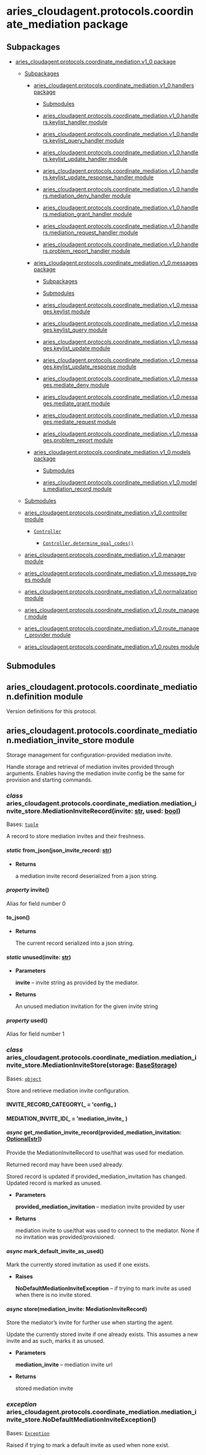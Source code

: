# aries_cloudagent.protocols.coordinate_mediation package

## Subpackages


* [aries_cloudagent.protocols.coordinate_mediation.v1_0 package](aries_cloudagent.protocols.coordinate_mediation.v1_0.md)


    * [Subpackages](aries_cloudagent.protocols.coordinate_mediation.v1_0.md#subpackages)


        * [aries_cloudagent.protocols.coordinate_mediation.v1_0.handlers package](aries_cloudagent.protocols.coordinate_mediation.v1_0.handlers.md)


            * [Submodules](aries_cloudagent.protocols.coordinate_mediation.v1_0.handlers.md#submodules)


            * [aries_cloudagent.protocols.coordinate_mediation.v1_0.handlers.keylist_handler module](aries_cloudagent.protocols.coordinate_mediation.v1_0.handlers.md#aries-cloudagent-protocols-coordinate-mediation-v1-0-handlers-keylist-handler-module)


            * [aries_cloudagent.protocols.coordinate_mediation.v1_0.handlers.keylist_query_handler module](aries_cloudagent.protocols.coordinate_mediation.v1_0.handlers.md#aries-cloudagent-protocols-coordinate-mediation-v1-0-handlers-keylist-query-handler-module)


            * [aries_cloudagent.protocols.coordinate_mediation.v1_0.handlers.keylist_update_handler module](aries_cloudagent.protocols.coordinate_mediation.v1_0.handlers.md#aries-cloudagent-protocols-coordinate-mediation-v1-0-handlers-keylist-update-handler-module)


            * [aries_cloudagent.protocols.coordinate_mediation.v1_0.handlers.keylist_update_response_handler module](aries_cloudagent.protocols.coordinate_mediation.v1_0.handlers.md#aries-cloudagent-protocols-coordinate-mediation-v1-0-handlers-keylist-update-response-handler-module)


            * [aries_cloudagent.protocols.coordinate_mediation.v1_0.handlers.mediation_deny_handler module](aries_cloudagent.protocols.coordinate_mediation.v1_0.handlers.md#aries-cloudagent-protocols-coordinate-mediation-v1-0-handlers-mediation-deny-handler-module)


            * [aries_cloudagent.protocols.coordinate_mediation.v1_0.handlers.mediation_grant_handler module](aries_cloudagent.protocols.coordinate_mediation.v1_0.handlers.md#aries-cloudagent-protocols-coordinate-mediation-v1-0-handlers-mediation-grant-handler-module)


            * [aries_cloudagent.protocols.coordinate_mediation.v1_0.handlers.mediation_request_handler module](aries_cloudagent.protocols.coordinate_mediation.v1_0.handlers.md#aries-cloudagent-protocols-coordinate-mediation-v1-0-handlers-mediation-request-handler-module)


            * [aries_cloudagent.protocols.coordinate_mediation.v1_0.handlers.problem_report_handler module](aries_cloudagent.protocols.coordinate_mediation.v1_0.handlers.md#aries-cloudagent-protocols-coordinate-mediation-v1-0-handlers-problem-report-handler-module)


        * [aries_cloudagent.protocols.coordinate_mediation.v1_0.messages package](aries_cloudagent.protocols.coordinate_mediation.v1_0.messages.md)


            * [Subpackages](aries_cloudagent.protocols.coordinate_mediation.v1_0.messages.md#subpackages)


            * [Submodules](aries_cloudagent.protocols.coordinate_mediation.v1_0.messages.md#submodules)


            * [aries_cloudagent.protocols.coordinate_mediation.v1_0.messages.keylist module](aries_cloudagent.protocols.coordinate_mediation.v1_0.messages.md#aries-cloudagent-protocols-coordinate-mediation-v1-0-messages-keylist-module)


            * [aries_cloudagent.protocols.coordinate_mediation.v1_0.messages.keylist_query module](aries_cloudagent.protocols.coordinate_mediation.v1_0.messages.md#aries-cloudagent-protocols-coordinate-mediation-v1-0-messages-keylist-query-module)


            * [aries_cloudagent.protocols.coordinate_mediation.v1_0.messages.keylist_update module](aries_cloudagent.protocols.coordinate_mediation.v1_0.messages.md#aries-cloudagent-protocols-coordinate-mediation-v1-0-messages-keylist-update-module)


            * [aries_cloudagent.protocols.coordinate_mediation.v1_0.messages.keylist_update_response module](aries_cloudagent.protocols.coordinate_mediation.v1_0.messages.md#aries-cloudagent-protocols-coordinate-mediation-v1-0-messages-keylist-update-response-module)


            * [aries_cloudagent.protocols.coordinate_mediation.v1_0.messages.mediate_deny module](aries_cloudagent.protocols.coordinate_mediation.v1_0.messages.md#aries-cloudagent-protocols-coordinate-mediation-v1-0-messages-mediate-deny-module)


            * [aries_cloudagent.protocols.coordinate_mediation.v1_0.messages.mediate_grant module](aries_cloudagent.protocols.coordinate_mediation.v1_0.messages.md#aries-cloudagent-protocols-coordinate-mediation-v1-0-messages-mediate-grant-module)


            * [aries_cloudagent.protocols.coordinate_mediation.v1_0.messages.mediate_request module](aries_cloudagent.protocols.coordinate_mediation.v1_0.messages.md#aries-cloudagent-protocols-coordinate-mediation-v1-0-messages-mediate-request-module)


            * [aries_cloudagent.protocols.coordinate_mediation.v1_0.messages.problem_report module](aries_cloudagent.protocols.coordinate_mediation.v1_0.messages.md#aries-cloudagent-protocols-coordinate-mediation-v1-0-messages-problem-report-module)


        * [aries_cloudagent.protocols.coordinate_mediation.v1_0.models package](aries_cloudagent.protocols.coordinate_mediation.v1_0.models.md)


            * [Submodules](aries_cloudagent.protocols.coordinate_mediation.v1_0.models.md#submodules)


            * [aries_cloudagent.protocols.coordinate_mediation.v1_0.models.mediation_record module](aries_cloudagent.protocols.coordinate_mediation.v1_0.models.md#aries-cloudagent-protocols-coordinate-mediation-v1-0-models-mediation-record-module)


    * [Submodules](aries_cloudagent.protocols.coordinate_mediation.v1_0.md#submodules)


    * [aries_cloudagent.protocols.coordinate_mediation.v1_0.controller module](aries_cloudagent.protocols.coordinate_mediation.v1_0.md#module-aries_cloudagent.protocols.coordinate_mediation.v1_0.controller)


        * [`Controller`](aries_cloudagent.protocols.coordinate_mediation.v1_0.md#aries_cloudagent.protocols.coordinate_mediation.v1_0.controller.Controller)


            * [`Controller.determine_goal_codes()`](aries_cloudagent.protocols.coordinate_mediation.v1_0.md#aries_cloudagent.protocols.coordinate_mediation.v1_0.controller.Controller.determine_goal_codes)


    * [aries_cloudagent.protocols.coordinate_mediation.v1_0.manager module](aries_cloudagent.protocols.coordinate_mediation.v1_0.md#aries-cloudagent-protocols-coordinate-mediation-v1-0-manager-module)


    * [aries_cloudagent.protocols.coordinate_mediation.v1_0.message_types module](aries_cloudagent.protocols.coordinate_mediation.v1_0.md#module-aries_cloudagent.protocols.coordinate_mediation.v1_0.message_types)


    * [aries_cloudagent.protocols.coordinate_mediation.v1_0.normalization module](aries_cloudagent.protocols.coordinate_mediation.v1_0.md#aries-cloudagent-protocols-coordinate-mediation-v1-0-normalization-module)


    * [aries_cloudagent.protocols.coordinate_mediation.v1_0.route_manager module](aries_cloudagent.protocols.coordinate_mediation.v1_0.md#aries-cloudagent-protocols-coordinate-mediation-v1-0-route-manager-module)


    * [aries_cloudagent.protocols.coordinate_mediation.v1_0.route_manager_provider module](aries_cloudagent.protocols.coordinate_mediation.v1_0.md#aries-cloudagent-protocols-coordinate-mediation-v1-0-route-manager-provider-module)


    * [aries_cloudagent.protocols.coordinate_mediation.v1_0.routes module](aries_cloudagent.protocols.coordinate_mediation.v1_0.md#aries-cloudagent-protocols-coordinate-mediation-v1-0-routes-module)


## Submodules

## aries_cloudagent.protocols.coordinate_mediation.definition module

Version definitions for this protocol.

## aries_cloudagent.protocols.coordinate_mediation.mediation_invite_store module

Storage management for configuration-provided mediation invite.

Handle storage and retrieval of mediation invites provided through arguments.
Enables having the mediation invite config be the same
for provision and starting commands.


### _class_ aries_cloudagent.protocols.coordinate_mediation.mediation_invite_store.MediationInviteRecord(invite: [str](https://docs.python.org/3/library/stdtypes.html#str), used: [bool](https://docs.python.org/3/library/functions.html#bool))
Bases: [`tuple`](https://docs.python.org/3/library/stdtypes.html#tuple)

A record to store mediation invites and their freshness.


#### _static_ from_json(json_invite_record: [str](https://docs.python.org/3/library/stdtypes.html#str))

* **Returns**

    a mediation invite record deserialized from a json string.



#### _property_ invite()
Alias for field number 0


#### to_json()

* **Returns**

    The current record serialized into a json string.



#### _static_ unused(invite: [str](https://docs.python.org/3/library/stdtypes.html#str))

* **Parameters**

    **invite** – invite string as provided by the mediator.



* **Returns**

    An unused mediation invitation for the given invite string



#### _property_ used()
Alias for field number 1


### _class_ aries_cloudagent.protocols.coordinate_mediation.mediation_invite_store.MediationInviteStore(storage: [BaseStorage](aries_cloudagent.storage.md#aries_cloudagent.storage.base.BaseStorage))
Bases: [`object`](https://docs.python.org/3/library/functions.html#object)

Store and retrieve mediation invite configuration.


#### INVITE_RECORD_CATEGORY(_ = 'config_ )

#### MEDIATION_INVITE_ID(_ = 'mediation_invite_ )

#### _async_ get_mediation_invite_record(provided_mediation_invitation: [Optional](https://docs.python.org/3/library/typing.html#typing.Optional)[[str](https://docs.python.org/3/library/stdtypes.html#str)])
Provide the MediationInviteRecord to use/that was used for mediation.

Returned record may have been used already.

Stored record is updated if provided_mediation_invitation has changed.
Updated record is marked as unused.


* **Parameters**

    **provided_mediation_invitation** – mediation invite provided by user



* **Returns**

    mediation invite to use/that was used to connect to the mediator. None if
    no invitation was provided/provisioned.



#### _async_ mark_default_invite_as_used()
Mark the currently stored invitation as used if one exists.


* **Raises**

    **NoDefaultMediationInviteException** – if trying to mark invite as used when there is no invite stored.



#### _async_ store(mediation_invite: MediationInviteRecord)
Store the mediator’s invite for further use when starting the agent.

Update the currently stored invite if one already exists.
This assumes a new invite and as such, marks it as unused.


* **Parameters**

    **mediation_invite** – mediation invite url



* **Returns**

    stored mediation invite



### _exception_ aries_cloudagent.protocols.coordinate_mediation.mediation_invite_store.NoDefaultMediationInviteException()
Bases: [`Exception`](https://docs.python.org/3/library/exceptions.html#Exception)

Raised if trying to mark a default invite as used when none exist.
